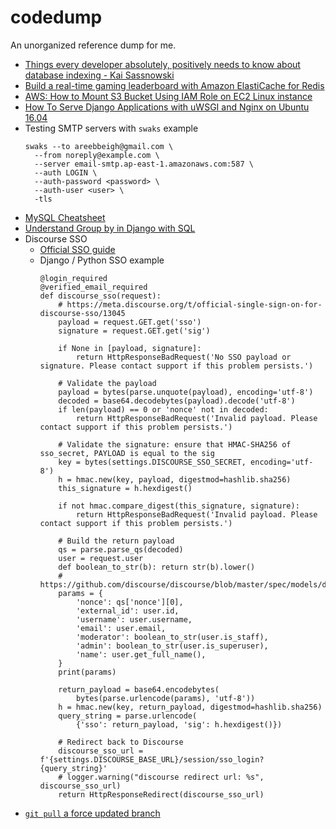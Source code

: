 # codedump
An unorganized reference dump for me.

- [Things every developer absolutely, positively needs to know about database indexing - Kai Sassnowski
](https://youtu.be/HubezKbFL7E)
- [Build a real-time gaming leaderboard with Amazon ElastiCache for Redis](https://aws.amazon.com/blogs/database/building-a-real-time-gaming-leaderboard-with-amazon-elasticache-for-redis/)
- [AWS: How to Mount S3 Bucket Using IAM Role on EC2 Linux instance](https://medium.com/tensult/aws-how-to-mount-s3-bucket-using-iam-role-on-ec2-linux-instance-ad2afd4513ef)
- [How To Serve Django Applications with uWSGI and Nginx on Ubuntu 16.04](https://www.digitalocean.com/community/tutorials/how-to-serve-django-applications-with-uwsgi-and-nginx-on-ubuntu-16-04#install-and-configure-virtualenv-and-virtualenvwrapper)
- Testing SMTP servers with `swaks` example
  ```
  swaks --to areebbeigh@gmail.com \
    --from noreply@example.com \
    --server email-smtp.ap-east-1.amazonaws.com:587 \
    --auth LOGIN \
    --auth-password <password> \
    --auth-user <user> \
    -tls
  ```
- [MySQL Cheatsheet](https://www.mysqltutorial.org/mysql-cheat-sheet.aspx)
- [Understand Group by in Django with SQL](https://hakibenita.com/django-group-by-sql#how-to-group-by)
- Discourse SSO
  - [Official SSO guide](https://meta.discourse.org/t/official-single-sign-on-for-discourse-sso/13045)
  - Django / Python SSO example
    ```python3
    @login_required
    @verified_email_required
    def discourse_sso(request):
        # https://meta.discourse.org/t/official-single-sign-on-for-discourse-sso/13045
        payload = request.GET.get('sso')
        signature = request.GET.get('sig')

        if None in [payload, signature]:
            return HttpResponseBadRequest('No SSO payload or signature. Please contact support if this problem persists.')

        # Validate the payload
        payload = bytes(parse.unquote(payload), encoding='utf-8')
        decoded = base64.decodebytes(payload).decode('utf-8')
        if len(payload) == 0 or 'nonce' not in decoded:
            return HttpResponseBadRequest('Invalid payload. Please contact support if this problem persists.')

        # Validate the signature: ensure that HMAC-SHA256 of sso_secret, PAYLOAD is equal to the sig
        key = bytes(settings.DISCOURSE_SSO_SECRET, encoding='utf-8')
        h = hmac.new(key, payload, digestmod=hashlib.sha256)
        this_signature = h.hexdigest()

        if not hmac.compare_digest(this_signature, signature):
            return HttpResponseBadRequest('Invalid payload. Please contact support if this problem persists.')

        # Build the return payload
        qs = parse.parse_qs(decoded)
        user = request.user
        def boolean_to_str(b): return str(b).lower()
        # https://github.com/discourse/discourse/blob/master/spec/models/discourse_single_sign_on_spec.rb
        params = {
            'nonce': qs['nonce'][0],
            'external_id': user.id,
            'username': user.username,
            'email': user.email,
            'moderator': boolean_to_str(user.is_staff),
            'admin': boolean_to_str(user.is_superuser),
            'name': user.get_full_name(),
        }
        print(params)

        return_payload = base64.encodebytes(
            bytes(parse.urlencode(params), 'utf-8'))
        h = hmac.new(key, return_payload, digestmod=hashlib.sha256)
        query_string = parse.urlencode(
            {'sso': return_payload, 'sig': h.hexdigest()})

        # Redirect back to Discourse
        discourse_sso_url = f'{settings.DISCOURSE_BASE_URL}/session/sso_login?{query_string}'
        # logger.warning("discourse redirect url: %s", discourse_sso_url)
        return HttpResponseRedirect(discourse_sso_url)
    ```
- [`git pull` a force updated branch](https://stackoverflow.com/questions/9813816/git-pull-after-forced-update)
